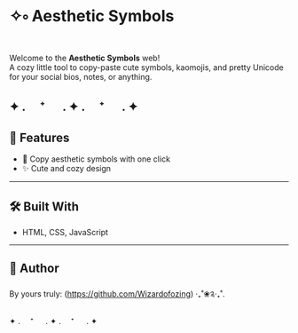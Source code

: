 # ✧༚ Aesthetic Symbols

Welcome to the **Aesthetic Symbols** web!  
A cozy little tool to copy-paste cute symbols, kaomojis, and pretty Unicode for your social bios, notes, or anything.

✦ . 　⁺ 　 . ✦ . 　⁺ 　 . ✦
---

## 🌟 Features
- 🌼 Copy aesthetic symbols with one click
- ✨ Cute and cozy design

---

## 🛠️ Built With
- HTML, CSS, JavaScript

---

## 🧸 Author
By yours truly: (https://github.com/Wizardofozing) ‧₊˚❀༉‧₊˚.

✦ . 　⁺ 　 . ✦ . 　⁺ 　 . ✦
